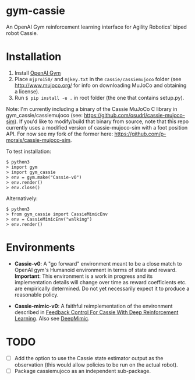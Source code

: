 # gym-cassie
An OpenAI Gym reinforcement learning interface for Agility Robotics' biped robot Cassie.

# Installation
1. Install [OpenAI Gym](https://github.com/openai/gym)
2.  Place ```mjpro150/``` and ```mjkey.txt``` in the ```cassie/cassiemujoco``` folder (see http://www.mujoco.org/ for info on downloading MuJoCo and obtaining a license). 
4.  Run ```$ pip install -e .``` in root folder (the one that contains setup.py). 

Note: I'm currently including a binary of the Cassie MuJoCo C library in gym_cassie/cassiemujoco (see: https://github.com/osudrl/cassie-mujoco-sim). If you'd like to modify/build that binary from source, note that this repo currently uses a modified version of cassie-mujoco-sim with a foot position API. For now see my fork of the former here: https://github.com/p-morais/cassie-mujoco-sim.

To test installation:
```
$ python3
> import gym
> import gym_cassie
> env = gym.make("Cassie-v0")
> env.render()
> env.close()
```
Alternatively:
```
$ python3
> from gym_cassie import CassieMimicEnv
> env = CassieMimicEnv("walking")
> env.render()
```

# Environments
* **Cassie-v0**: A "go forward" environment meant to be a close match to OpenAI gym's Humanoid environment in terms of state and reward. **Important**: This environment is a work in progress and its implementation details will change over time as reward coefficients etc. are empirically determined. Do not yet necessarily expect it to produce a reasonable policy.

* **Cassie-mimic-v0**: A faithful reimplementation of the environment described in [Feedback Control For Cassie With Deep Reinforcement Learning](https://arxiv.org/abs/1803.05580). Also see [DeepMimic](https://arxiv.org/abs/1804.02717).





# TODO
* [ ] Add the option to use the Cassie state estimator output as the observation (this would allow policies to be run on the actual robot).
* [ ] Package cassiemujoco as an independent sub-package. 
